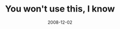 ---
layout: base.njk
title : 'You won&#39;t use this, I know' 
view_title : 'You won&#39;t use this, I know' 
year : '2008' 
date : '2008-12-02' 
img_file : '/drawing/youwontusethisiknow.jpg' 
html_file : 'youwontusethisiknow' 
next_html : 'sometimesilie.html' 
year_order : '548' 
permalink : "title/{{html_file}}.html"
---